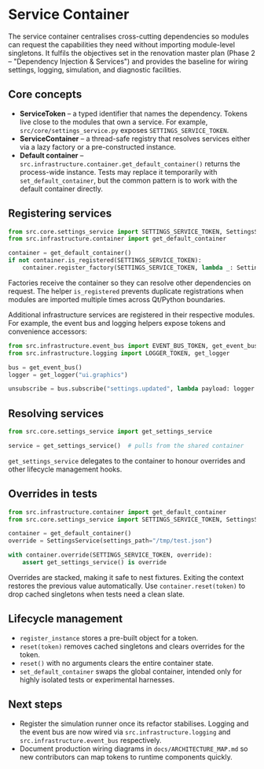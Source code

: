 # Service Container

The service container centralises cross-cutting dependencies so modules can
request the capabilities they need without importing module-level singletons.
It fulfils the objectives set in the renovation master plan (Phase 2 –
"Dependency Injection & Services") and provides the baseline for wiring
settings, logging, simulation, and diagnostic facilities.

## Core concepts

- **ServiceToken** – a typed identifier that names the dependency. Tokens live
  close to the modules that own a service. For example,
  `src/core/settings_service.py` exposes `SETTINGS_SERVICE_TOKEN`.
- **ServiceContainer** – a thread-safe registry that resolves services either
  via a lazy factory or a pre-constructed instance.
- **Default container** – `src.infrastructure.container.get_default_container()`
  returns the process-wide instance. Tests may replace it temporarily with
  `set_default_container`, but the common pattern is to work with the default
  container directly.

## Registering services

```python
from src.core.settings_service import SETTINGS_SERVICE_TOKEN, SettingsService
from src.infrastructure.container import get_default_container

container = get_default_container()
if not container.is_registered(SETTINGS_SERVICE_TOKEN):
    container.register_factory(SETTINGS_SERVICE_TOKEN, lambda _: SettingsService())
```

Factories receive the container so they can resolve other dependencies on
request. The helper `is_registered` prevents duplicate registrations when
modules are imported multiple times across Qt/Python boundaries.

Additional infrastructure services are registered in their respective modules.
For example, the event bus and logging helpers expose tokens and convenience
accessors:

```python
from src.infrastructure.event_bus import EVENT_BUS_TOKEN, get_event_bus
from src.infrastructure.logging import LOGGER_TOKEN, get_logger

bus = get_event_bus()
logger = get_logger("ui.graphics")

unsubscribe = bus.subscribe("settings.updated", lambda payload: logger.info("settings updated", extra=payload))
```

## Resolving services

```python
from src.core.settings_service import get_settings_service

service = get_settings_service()  # pulls from the shared container
```

`get_settings_service` delegates to the container to honour overrides and other
lifecycle management hooks.

## Overrides in tests

```python
from src.infrastructure.container import get_default_container
from src.core.settings_service import SETTINGS_SERVICE_TOKEN, SettingsService

container = get_default_container()
override = SettingsService(settings_path="/tmp/test.json")

with container.override(SETTINGS_SERVICE_TOKEN, override):
    assert get_settings_service() is override
```

Overrides are stacked, making it safe to nest fixtures. Exiting the context
restores the previous value automatically. Use `container.reset(token)` to drop
cached singletons when tests need a clean slate.

## Lifecycle management

- `register_instance` stores a pre-built object for a token.
- `reset(token)` removes cached singletons and clears overrides for the token.
- `reset()` with no arguments clears the entire container state.
- `set_default_container` swaps the global container, intended only for highly
  isolated tests or experimental harnesses.

## Next steps

- Register the simulation runner once its refactor stabilises. Logging and the
  event bus are now wired via `src.infrastructure.logging` and
  `src.infrastructure.event_bus` respectively.
- Document production wiring diagrams in `docs/ARCHITECTURE_MAP.md` so new
  contributors can map tokens to runtime components quickly.
